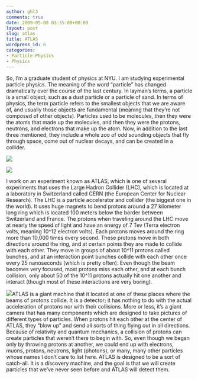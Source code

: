```yaml
---
author: ghl3
comments: true
date: 2009-05-08 03:35:00+00:00
layout: post
slug: atlas
title: ATLAS
wordpress_id: 6
categories:
- Particle Physics
- Physics
---
```


So, I’m a graduate student of physics at NYU.  I am studying experimental particle physics.  The meaning of the word “particle” has changed dramatically over the course of the last century.  In layman’s terms, a particle is a small object, such as a dust particle or a particle of sand.  In terms of physics, the term particle refers to the smallest objects that we are aware of, and usually those objects are fundamental (meaning that they’re not composed of other objects).  Particles used to be molecules, then they were the atoms that made up the molecules, and then they were the protons, neutrons, and electrons that make up the atom.  Now, in addition to the last three mentioned, they include a whole zoo of odd sounding objects that fly through space, come out of nuclear decays, and can be created in a collider.  
  
[![](http://blogs.sun.com/HPC/resource/hadron.jpg)](http://blogs.sun.com/HPC/resource/hadron.jpg)  
  
  
  
[![](http://www.planet.com.mm/instant/photos/September08/1.jpg)](http://www.planet.com.mm/instant/photos/September08/1.jpg)  
  
I work on an experiment known as ATLAS, which is one of several experiments that uses the Large Hadron Collider (LHC), which is located at a laboratory in Switzerland called CERN (the European Center for Nuclear Research).  The LHC is a particle accelerator and collider (the biggest one in the world).  It uses huge magnets to bend protons around a 27 kilometer long ring which is located 100 meters below the border between Switzerland and France. The protons when traveling around the LHC move at nearly the speed of light and have an energy of 7 Tev (Terra electron volts, meaning 10^12 electron volts).  Each protons moves around the ring more than 10,000 times every second.  These protons move in both directions around the ring, and at certain points they are made to collide with each other.  They move in groups of about 10^11 protons called bunches, and at an interaction point bunches collide with each other once every 25 nanoseconds (which is pretty often).  Even though the beam becomes very focused, most protons miss each other, and at each bunch collision, only about 50 of the 10^11 protons actually hit one another and interact (though most of these interactions are very boring).  
  
  
  
  
[![](http://www.slipperybrick.com/wp-content/uploads/2006/12/atlas-detector.jpg)](http://www.slipperybrick.com/wp-content/uploads/2006/12/atlas-detector.jpg)ATLAS is a giant machine that it located at one of these places where the beams of protons collide.  It is a detector; it has nothing to do with the actual acceleration of protons nor with their collisions.  More or less, it’s a giant camera that has many components which are designed to take pictures of different types of particles.  When protons hit each other at the center of ATLAS, they “blow up” and send all sorts of thing flying out in all directions.  Because of relativity and quantum mechanics, a collision of protons can create particles that weren’t there to begin with.  So, even though we began only by throwing protons at another, we could end up with electrons, muons, protons, neutrons, light (photons), or many, many other particles whose names I don’t care to list here.  ATLAS is designed to be a sort of catch-all.  It is a discovery machine, and the goal is that we will create particles that we’ve never seen before and ATLAS will detect them.
